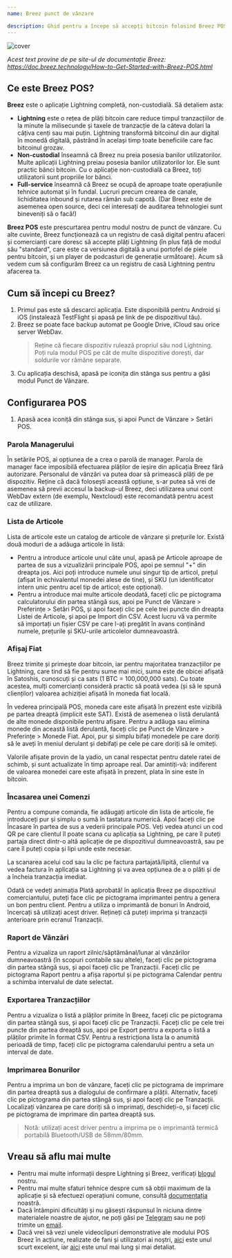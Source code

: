 ```yaml
---
name: Breez punct de vânzare

description: Ghid pentru a începe să accepți bitcoin folosind Breez POS
---
```


![cover](assets/cover.webp)

_Acest text provine de pe site-ul de documentație Breez: https://doc.breez.technology/How-to-Get-Started-with-Breez-POS.html_

## Ce este Breez POS?

**Breez** este o aplicație Lightning completă, non-custodială. Să detaliem asta:

- **Lightning** este o rețea de plăți bitcoin care reduce timpul tranzacțiilor de la minute la milisecunde și taxele de tranzacție de la câteva dolari la câțiva cenți sau mai puțin. Lightning transformă bitcoinul din aur digital în monedă digitală, păstrând în același timp toate beneficiile care fac bitcoinul grozav.
- **Non-custodial** înseamnă că Breez nu preia posesia banilor utilizatorilor. Multe aplicații Lightning preiau posesia banilor utilizatorilor lor. Ele sunt practic bănci bitcoin. Cu o aplicație non-custodială ca Breez, toți utilizatorii sunt propriile lor bănci.
- **Full-service** înseamnă că Breez se ocupă de aproape toate operațiunile tehnice automat și în fundal. Lucruri precum crearea de canale, lichiditatea inbound și rutarea rămân sub capotă. (Dar Breez este de asemenea open source, deci cei interesați de auditarea tehnologiei sunt bineveniți să o facă!)

**Breez POS** este prescurtarea pentru modul nostru de punct de vânzare. Cu alte cuvinte, Breez funcționează ca un registru de casă digital pentru afaceri și comercianți care doresc să accepte plăți Lightning (în plus față de modul său "standard", care este ca versiunea digitală a unui portofel de piele pentru bitcoin, și un player de podcasturi de generație următoare). Acum să vedem cum să configurăm Breez ca un registru de casă Lightning pentru afacerea ta.

## Cum să începi cu Breez?

1. Primul pas este să descarci aplicația. Este disponibilă pentru Android și iOS (instalează TestFlight și apasă pe link de pe dispozitivul tău).
2. Breez se poate face backup automat pe Google Drive, iCloud sau orice server WebDav.
   > Reține că fiecare dispozitiv rulează propriul său nod Lightning. Poți rula modul POS pe cât de multe dispozitive dorești, dar soldurile vor rămâne separate.
3. Cu aplicația deschisă, apasă pe iconița din stânga sus pentru a găsi modul Punct de Vânzare.

## Configurarea POS

1. Apasă acea iconiță din stânga sus, și apoi Punct de Vânzare > Setări POS.

### Parola Managerului

În setările POS, ai opțiunea de a crea o parolă de manager. Parola de manager face imposibilă efectuarea plăților de ieșire din aplicația Breez fără autorizare. Personalul de vânzări va putea doar să primească plăți de pe dispozitiv. Reține că dacă folosești această opțiune, s-ar putea să vrei de asemenea să previi accesul la backup-ul Breez, deci utilizarea unui cont WebDav extern (de exemplu, Nextcloud) este recomandată pentru acest caz de utilizare.

### Lista de Articole

Lista de articole este un catalog de articole de vânzare și prețurile lor. Există două moduri de a adăuga articole în listă:

- Pentru a introduce articole unul câte unul, apasă pe Articole aproape de partea de sus a vizualizării principale POS, apoi pe semnul "+" din dreapta jos. Aici poți introduce numele unui singur tip de articol, prețul (afișat în echivalentul monedei alese de tine), și SKU (un identificator intern unic pentru acel tip de articol; este opțional).
- Pentru a introduce mai multe articole deodată, faceți clic pe pictograma calculatorului din partea stângă sus, apoi pe Punct de Vânzare > Preferințe > Setări POS, și apoi faceți clic pe cele trei puncte din dreapta Listei de Articole, și apoi pe Import din CSV. Acest lucru vă va permite să importați un fișier CSV pe care l-ați pregătit în avans conținând numele, prețurile și SKU-urile articolelor dumneavoastră.
### Afișaj Fiat

Breez trimite și primește doar bitcoin, iar pentru majoritatea tranzacțiilor pe Lightning, care tind să fie pentru sume mai mici, suma este de obicei afișată în Satoshis, cunoscuți și ca sats (1 BTC = 100,000,000 sats). Cu toate acestea, mulți comercianți consideră practic să poată vedea (și să le spună clienților) valoarea achiziției afișată în moneda fiat locală.

În vederea principală POS, moneda care este afișată în prezent este vizibilă pe partea dreaptă (implicit este SAT). Există de asemenea o listă derulantă de alte monede disponibile pentru afișare. Pentru a adăuga sau elimina monede din această listă derulantă, faceți clic pe Punct de Vânzare > Preferințe > Monede Fiat. Apoi, pur și simplu bifați monedele pe care doriți să le aveți în meniul derulant și debifați pe cele pe care doriți să le omiteți.

Valorile afișate provin de la yadio, un canal respectat pentru datele ratei de schimb, și sunt actualizate în timp aproape real. Dar amintiți-vă: indiferent de valoarea monedei care este afișată în prezent, plata în sine este în bitcoin.

### Încasarea unei Comenzi

Pentru a compune comanda, fie adăugați articole din lista de articole, fie introduceți pur și simplu o sumă în tastatura numerică. Apoi faceți clic pe Încasare în partea de sus a vederii principale POS. Veți vedea atunci un cod QR pe care clientul îl poate scana cu aplicația sa Lightning, pe care îl puteți partaja direct dintr-o altă aplicație de pe dispozitivul dumneavoastră, sau pe care îl puteți copia și lipi unde este necesar.

La scanarea acelui cod sau la clic pe factura partajată/lipită, clientul va vedea factura în aplicația sa Lightning și va avea opțiunea de a o plăti și de a încheia tranzacția imediat.

Odată ce vedeți animația Plată aprobată! în aplicația Breez pe dispozitivul comerciantului, puteți face clic pe pictograma imprimantei pentru a genera un bon pentru client. Pentru a utiliza o imprimantă de bonuri în Android, încercați să utilizați acest driver. Rețineți că puteți imprima și tranzacții anterioare prin ecranul Tranzacții.

### Raport de Vânzări

Pentru a vizualiza un raport zilnic/săptămânal/lunar al vânzărilor dumneavoastră (în scopuri contabile sau altele), faceți clic pe pictograma din partea stângă sus, și apoi faceți clic pe Tranzacții. Faceți clic pe pictograma Raport pentru a afișa raportul și pe pictograma Calendar pentru a schimba intervalul de date selectat.

### Exportarea Tranzacțiilor

Pentru a vizualiza o listă a plăților primite în Breez, faceți clic pe pictograma din partea stângă sus, și apoi faceți clic pe Tranzacții. Faceți clic pe cele trei puncte din partea dreaptă sus, apoi pe Export pentru a exporta o listă a plăților primite în format CSV. Pentru a restricționa lista la o anumită perioadă de timp, faceți clic pe pictograma calendarului pentru a seta un interval de date.

### Imprimarea Bonurilor

Pentru a imprima un bon de vânzare, faceți clic pe pictograma de imprimare din partea dreaptă sus a dialogului de confirmare a plății. Alternativ, faceți clic pe pictograma din partea stângă sus, și apoi faceți clic pe Tranzacții. Localizați vânzarea pe care doriți să o imprimați, deschideți-o, și faceți clic pe pictograma de imprimare din partea dreaptă sus.

> Notă: utilizați acest driver pentru a imprima pe o imprimantă termică portabilă Bluetooth/USB de 58mm/80mm.

## Vreau să aflu mai multe

- Pentru mai multe informații despre Lightning și Breez, verificați [blogul](https://breez.technology/blog) nostru.
- Pentru mai multe sfaturi tehnice despre cum să obții maximum de la aplicație și să efectuezi operațiuni comune, consultă [documentația](https://breez.technology/documentation) noastră.
- Dacă întâmpini dificultăți și nu găsești răspunsul în niciuna dintre materialele noastre de ajutor, ne poți găsi pe [Telegram](https://t.me/breez_labs) sau ne poți trimite un [email](mailto:support@breez.technology).
- Dacă vrei să vezi unele videoclipuri demonstrative ale modului POS Breez în acțiune, realizate de fani și utilizatori ai noștri, [aici](https://www.youtube.com/watch?v=xxxx) este unul scurt excelent, iar [aici](https://www.youtube.com/watch?v=xxxx) este unul mai lung și mai detaliat.